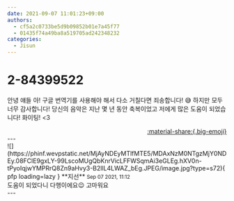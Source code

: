 ```yaml
---
date: 2021-09-07 11:01:23+09:00
authors:
  - cf5a2c0733be5d9b09852b01e7a45f77
  - 01435f74a49ba8a519705ad242348232
categories:
  - Jisun
---
```


# 2-84399522

<div class="post-container" markdown="1">
<div class="content-container md-sidebar__scrollwrap" markdown="1">

안녕 얘들 아! 구글 번역기를 사용해야 해서 다소 거칠다면 죄송합니다! 😅 하지만 모두 너무 감사합니다! 당신의 음악은 지난 몇 년 동안 축복이었고 저에게 많은 도움이 되었습니다! 화이팅! &lt;3 

</div>
</div>

<div style="text-align: right;" markdown="1">
<a href="https://weverse.io/fromis9/fanpost/2-84399522" style="text-align: right;">:material-share:{.big-emoji}</a>
</div>
---

<div class="comments-container md-sidebar__scrollwrap" markdown="1">
<div class="comment" markdown="1">
<div class='id-container' markdown="1">
![](https://phinf.wevpstatic.net/MjAyNDEyMTlfMTE5/MDAxNzM0NTgzMjY0NDEy.08FClE9gxLY-99LscoMUgQbKnrVicLFFWSqmAi3eGLEg.hXV0n-tPyoIqjwYMPRrQ8Zn9aHvy3-B2llL4LWAZ_bEg.JPEG/image.jpg?type=s72){ pfp loading=lazy }
**<span class="artist">지선</span>** <small>Sep 07 2021, 11:12</small><br>
</div>
<div class='comment-body' markdown="1">
도움이 되었다니 다행이에요😉 고마워요
</div>
</div>
</div>
---
